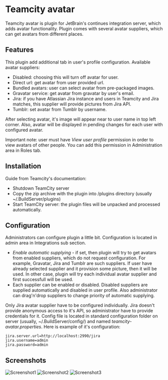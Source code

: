 Teamcity avatar
===============

Teamcity avatar is plugin for JetBrain's continues integration server, which adds avatar functionality.
Plugin comes with several avatar suppliers, which can get avatars from different places.

Features
--------
This plugin add additional tab in user's profile configuration.
Available avatar suppliers:
- Disabled: choosing this will turn off avatar for user.
- Direct url: get avatar from user provided url.
- Bundled avatars: user can select avatar from pre-packaged images.
- Gravatar service: get avatar from gravatar by user's email.
- Jira: if you have Atlassian Jira instance and users in Teamcity and Jira matches, this supplier will provide pictures
from Jira API.
- Tumblr: set avatar from Tumblr by username.

After selecting avatar, it's image will appear near to user name in top left corner.
Also, avatar will be displayed in pending changes for each user with configured avatar.

Important note: user must have *View user profile* permission in order to view avatars of other people. You can add
this permission in Administration area in Roles tab.

Installation
------------
Guide from Teamcity's documentation:
* Shutdown TeamCity server
* Copy the zip archive with the plugin into <TeamCity Data Directory>/plugins directory (usually ~/.BuildServer/plugins)
* Start TeamCity server: the plugin files will be unpacked and processed automatically.

Configuration
-------------
Administrators can configure plugin a little bit. Configuration is located in admin area in Integrations sub section.
- *Enable automatic supplying* - if set, then plugin will try to get avatars from enabled suppliers, which do not
request configuration. For example, Gravatar, Jira and Tumblr are such suppliers. If user have already selected supplier
and it provision some picture, then it will be used. In other case, plugin will try each individual avatar supplier and
 first successfull will be used.
- Each supplier can be enabled or disabled. Disabled suppliers are supplied automatically and disabled in user profile.
Also administrator can drag'n'drop suppliers to change priority of automatic supplying.

Only Jira avatar supplier have to be configured individually. Jira doesn't provide anonymous access to it's API, so
administrator have to provide credentials for it. Config file is located in standard configuration folder on server
(usually, ~/.BuildServer/config/) and named *teamcity-avatar.properties*.
Here is example of it's configuration:

```
jira.server.url=http://localhost:2990/jira
jira.username=admin
jira.password=admin
```

Screenshots
-----------
![Screenshot1](https://github.com/grundic/teamcity-avatar/blob/master/screenshots/screen-1.png?raw=true)
![Screenshot2](https://github.com/grundic/teamcity-avatar/blob/master/screenshots/screen-2.png?raw=true)
![Screenshot3](https://github.com/grundic/teamcity-avatar/blob/master/screenshots/screen-3.png?raw=true)
